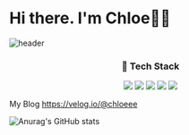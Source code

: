 # Hi there. I'm Chloe👩‍💻
![header](https://capsule-render.vercel.app/api?type=waving&color=auto&height=300&section=header&text=BoGyoengKim&fontSize=90)

<h3 align="center"> 🔮 Tech Stack</h3>
<p align="center">
<img src="https://img.shields.io/badge/HTML-E34F26?style=flat-square&logo=HTML5&logoColor=white"/>
<img src="https://img.shields.io/badge/CSS-1572B6?style=flat-square&logo=CSS3&logoColor=white"/>
<img src="https://img.shields.io/badge/Javascript-F7DF1E?style=flat-square&logo=Javascript&logoColor=white"/>
<img src="https://img.shields.io/badge/React & React Native-61DAFB?style=flat-square&logo=React&logoColor=white"/>
<img src="https://img.shields.io/badge/Next.js-000000?style=flat-square&logo=Next.js&logoColor=white"/> 
</p>




My Blog
https://velog.io/@chloeee

![Anurag's GitHub stats](https://github-readme-stats.vercel.app/api?username=bokim1004&theme=cobalt&show_icons=true)

